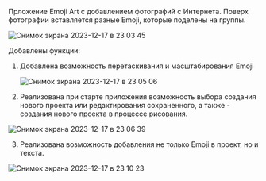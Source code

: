 Прложение Emoji Art с добавлением фотографий с Интернета. Поверх фотографии вставляется разные Emoji, которые поделены на группы.

![Снимок экрана 2023-12-17 в 23 03 45](https://github.com/stasean21/Emoji-Art-Text/assets/95855695/a0a5ad9d-97b9-4c94-915a-667bf3de0c11)

Добавлены функции:
1. Добавлена возможность перетаскивания и масштабирования Emoji

   ![Снимок экрана 2023-12-17 в 23 05 06](https://github.com/stasean21/Emoji-Art-Text/assets/95855695/f3473ddc-e15e-41c9-a9e1-fbd6694bed9e)

2. Реализована при старте приложения возможность выбора создания нового проекта или редактирования сохраненного, а также - создания нового проекта в процессе рисования.

![Снимок экрана 2023-12-17 в 23 06 39](https://github.com/stasean21/Emoji-Art-Text/assets/95855695/d833093e-4c61-4e3b-a66a-1064759bab23)

3. Реализована возможность добавления не только Emoji в проект, но и текста.

![Снимок экрана 2023-12-17 в 23 10 23](https://github.com/stasean21/Emoji-Art-Text/assets/95855695/29a861f6-2a38-4c16-8d04-d50e8b001aad)
